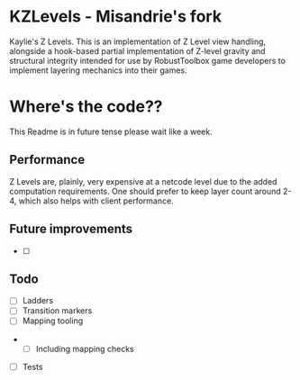 # KZLevels - Misandrie's fork
Kaylie's Z Levels. This is an implementation of Z Level view handling, alongside a hook-based partial implementation of
Z-level gravity and structural integrity intended for use by RobustToolbox game developers to implement layering
mechanics into their games.

# Where's the code??
This Readme is in future tense please wait like a week.

## Performance
Z Levels are, plainly, very expensive at a netcode level due to the added computation requirements. One should prefer to
keep layer count around 2-4, which also helps with client performance.

## Future improvements
- [ ]

## Todo
- [ ] Ladders
- [ ] Transition markers
- [ ] Mapping tooling
- - [ ] Including mapping checks
- [ ] Tests
